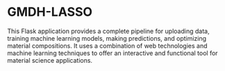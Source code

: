 # GMDH-LASSO
This Flask application provides a complete pipeline for uploading data, training machine learning models, making predictions, and optimizing material compositions. It uses a combination of web technologies and machine learning techniques to offer an interactive and functional tool for material science applications.
